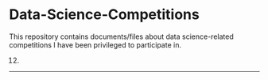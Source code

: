 # Data-Science-Competitions
This repository contains documents/files about data science-related competitions I have been privileged to participate in.

12)
---
